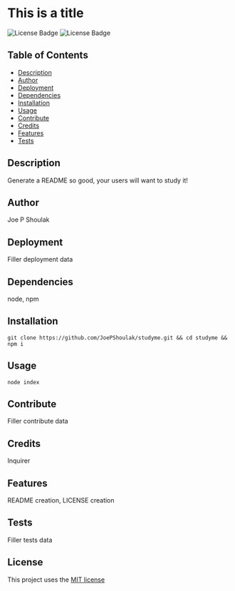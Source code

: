 # This is a title
![License Badge](https://img.shields.io/github/license/joepshoulak/studyme) ![License Badge](https://img.shields.io/github/last-commit/joepshoulak/studyme)

## Table of Contents
- [Description](#description)
- [Author](#author)
- [Deployment](#deployment)
- [Dependencies](#dependencies)
- [Installation](#installation)
- [Usage](#usage)
- [Contribute](#contribute)
- [Credits](#credits)
- [Features](#features)
- [Tests](#tests)

## Description
Generate a README so good, your users will want to study it!

## Author
Joe P Shoulak

## Deployment
Filler deployment data

## Dependencies
node, npm

## Installation
`git clone https://github.com/JoePShoulak/studyme.git && cd studyme && npm i`

## Usage
`node index`

## Contribute
Filler contribute data

## Credits
Inquirer

## Features
README creation, LICENSE creation

## Tests
Filler tests data

## License
This project uses the [MIT license](https://choosealicense.com/licenses/mit/)
